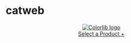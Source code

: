 # catweb

<!DOCTYPE html>
<html lang="en">
<head>

<meta charset="utf-8">
<title>Colorlib | Free Bootstrap Website Template</title>
<meta name="viewport" content="width=device-width, initial-scale=1.0, maximum-scale=1.0, user-scalable=0" />
<meta name="robots" content="noindex, nofollow" />

<link href="assets/css/bootstrap.min.css" rel="stylesheet" media="screen">
<link href="assets/css/template.css" rel="stylesheet" media="screen">
<link href="assets/css/fa.min.css" rel="stylesheet" media="screen">
<link href="assets/css/gfonts.min.css" rel="stylesheet" media="screen">
<script>if ( top !== self ) top.location.replace( self.location.href );// Hey, don't iframe my iframe!</script>


<!--[if lt IE 9]>
		<script>/*@cc_on'abbr article aside audio canvas details figcaption figure footer header hgroup mark meter nav output progress section summary subline time video'.replace(/\w+/g,function(n){document.createElement(n)})@*/</script>
	<![endif]-->

<script async src="https://www.googletagmanager.com/gtag/js?id=UA-23581568-13"></script>
<script>
	  window.dataLayer = window.dataLayer || [];
	  function gtag(){dataLayer.push(arguments);}
	  gtag('js', new Date());

	  gtag('config', 'UA-23581568-13');
	</script>
<script nonce="37237b81-e171-436b-a8d8-ba8dab12cfc5">(function(w,d){!function(du,dv,dw,dx){du[dw]=du[dw]||{};du[dw].executed=[];du.zaraz={deferred:[],listeners:[]};du.zaraz.q=[];du.zaraz._f=function(dy){return async function(){var dz=Array.prototype.slice.call(arguments);du.zaraz.q.push({m:dy,a:dz})}};for(const dA of["track","set","debug"])du.zaraz[dA]=du.zaraz._f(dA);du.zaraz.init=()=>{var dB=dv.getElementsByTagName(dx)[0],dC=dv.createElement(dx),dD=dv.getElementsByTagName("title")[0];dD&&(du[dw].t=dv.getElementsByTagName("title")[0].text);du[dw].x=Math.random();du[dw].w=du.screen.width;du[dw].h=du.screen.height;du[dw].j=du.innerHeight;du[dw].e=du.innerWidth;du[dw].l=du.location.href;du[dw].r=dv.referrer;du[dw].k=du.screen.colorDepth;du[dw].n=dv.characterSet;du[dw].o=(new Date).getTimezoneOffset();if(du.dataLayer)for(const dH of Object.entries(Object.entries(dataLayer).reduce(((dI,dJ)=>({...dI[1],...dJ[1]})),{})))zaraz.set(dH[0],dH[1],{scope:"page"});du[dw].q=[];for(;du.zaraz.q.length;){const dK=du.zaraz.q.shift();du[dw].q.push(dK)}dC.defer=!0;for(const dL of[localStorage,sessionStorage])Object.keys(dL||{}).filter((dN=>dN.startsWith("_zaraz_"))).forEach((dM=>{try{du[dw]["z_"+dM.slice(7)]=JSON.parse(dL.getItem(dM))}catch{du[dw]["z_"+dM.slice(7)]=dL.getItem(dM)}}));dC.referrerPolicy="origin";dC.src="/cdn-cgi/zaraz/s.js?z="+btoa(encodeURIComponent(JSON.stringify(du[dw])));dB.parentNode.insertBefore(dC,dB)};["complete","interactive"].includes(dv.readyState)?zaraz.init():du.addEventListener("DOMContentLoaded",zaraz.init)}(w,d,"zarazData","script");})(window,document);</script></head>
<body>

<header class="switcher-bar ssss clearfix">

<div class="logo textual pull-left">
<a href="https://colorlib.com/wp/templates/" title="Switcher">
<img src="assets/img/logo.png" alt="Colorlib logo">
</a>
</div>

<div class="product-switcher pull-left">
<a href="#" title="Select a Product">
Select a Product <span>+</span>
</a>
</div>

<div class="remove-btn header-btn pull-right">
<a href="#" title="Close this bar" class="icon-remove"></a>
</div>

<div class="purchase-btn header-btn pull-right">
<a href="#" title="Buy now" class="icon-shopping-cart"></a>
</div>

<div class="mobile-btn header-btn pull-right hidden-xs">
<a href="#" title="Smartphone View" class="icon-mobile-phone"></a>
</div>

<div class="tablet-btn header-btn pull-right hidden-xs">
<a href="#" title="Tablet View" class="icon-tablet"></a>
</div>

<div class="desktop-btn header-btn pull-right hidden-xs">
<a href="#" title="Desktop View" class="icon-desktop"></a>
</div>
</header>

<section class="switcher-body">
<a href="#" title="Prev" class="icon-chevron-left products-prev"></a>
<div class="products-wrapper">
<div class="products-list clearfix">
</div>
</div>
<a href="#" title="Next" class="icon-chevron-right products-next"></a>
</section>

<iframe class="product-iframe" frameborder="0" border="0"></iframe>

<script src="https://ajax.googleapis.com/ajax/libs/jquery/1.12.4/jquery.min.js"></script>
<script src="assets/js/products.js"></script>
<script src="assets/js/application.min.js"></script>

</div>
<script defer src="https://static.cloudflareinsights.com/beacon.min.js/v84a3a4012de94ce1a686ba8c167c359c1696973893317" integrity="sha512-euoFGowhlaLqXsPWQ48qSkBSCFs3DPRyiwVu3FjR96cMPx+Fr+gpWRhIafcHwqwCqWS42RZhIudOvEI+Ckf6MA==" data-cf-beacon='{"rayId":"81bd50966d5e2f94","version":"2023.10.0","token":"cd0b4b3a733644fc843ef0b185f98241"}' crossorigin="anonymous"></script>
</body>
</html>

